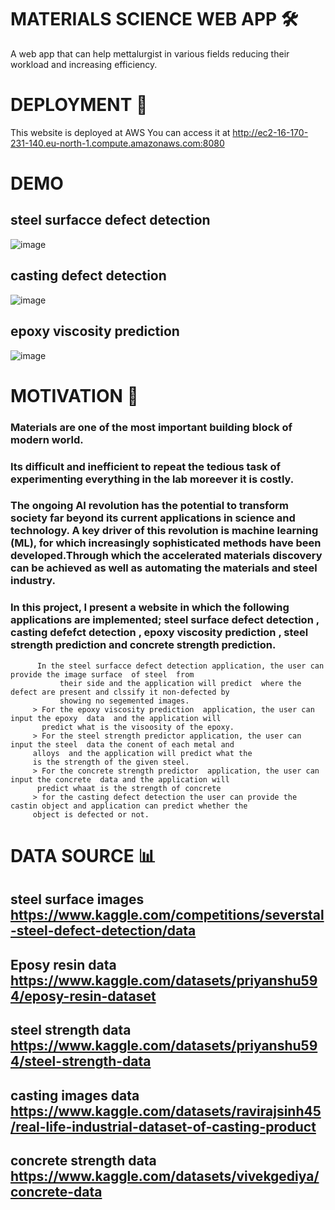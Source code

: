 # MATERIALS SCIENCE WEB APP 🛠️
A web app that can help mettalurgist in various fields reducing their workload and increasing efficiency.

# DEPLOYMENT 🚀

This website is deployed at AWS
You can access it at  http://ec2-16-170-231-140.eu-north-1.compute.amazonaws.com:8080

# DEMO

   ## steel surfacce defect detection 
   ![image](https://github.com/priyanshu5943/Steel-defect-detection-system/assets/105591596/270928e9-f703-43ba-8fdb-149f9d9a74ac)


   ## casting defect detection
   ![image](https://github.com/priyanshu5943/Steel-defect-detection-system/assets/105591596/aa5975f5-e915-42af-bda7-b38b70a32a41)


   ## epoxy viscosity prediction
   ![image](https://github.com/priyanshu5943/Steel-defect-detection-system/assets/105591596/28b9dfa1-3ca7-419a-8e34-7220221c1dfd)


   



# MOTIVATION 💪

### Materials are one of the most important building block of modern world.
###  Its difficult and inefficient to repeat the tedious task of experimenting everything in the lab moreever it is costly.
### The ongoing AI revolution has the potential to transform society far beyond  its current applications in science and technology. A key driver of this  revolution is machine learning (ML), for which increasingly sophisticated  methods have been developed.Through which the accelerated materials discovery can be achieved as well as automating the materials and steel industry.
### In this project, I present a website in which the following applications are implemented; steel surface defect detection , casting defefct detection , epoxy viscosity prediction , steel strength prediction and concrete strength prediction.
          In the steel surfacce defect detection application, the user can provide the image surface  of steel  from 
               their side and the application will predict  where the defect are present and clssify it non-defected by 
               showing no segemented images.
         > For the epoxy viscosity prediction  application, the user can input the epoxy  data  and the application will 
           predict what is the visoosity of the epoxy.
         > For the steel strength predictor application, the user can input the steel  data the conent of each metal and 
         alloys  and the application will predict what the 
         is the strength of the given steel.
         > For the concrete strength predictor  application, the user can input the concrete  data and the application will 
          predict whaat is the strength of concrete
         > for the casting defect detection the user can provide the castin object and application can predict whether the 
         object is defected or not.

# DATA SOURCE 📊

## steel surface images https://www.kaggle.com/competitions/severstal-steel-defect-detection/data

## Eposy resin data https://www.kaggle.com/datasets/priyanshu594/eposy-resin-dataset

## steel strength data https://www.kaggle.com/datasets/priyanshu594/steel-strength-data

## casting images data https://www.kaggle.com/datasets/ravirajsinh45/real-life-industrial-dataset-of-casting-product

## concrete strength data https://www.kaggle.com/datasets/vivekgediya/concrete-data








